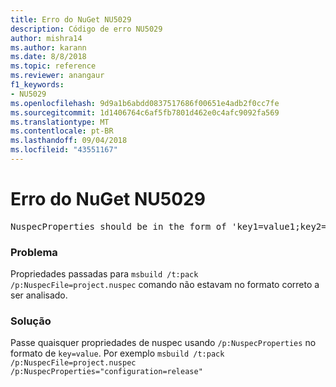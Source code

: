 ```yaml
---
title: Erro do NuGet NU5029
description: Código de erro NU5029
author: mishra14
ms.author: karann
ms.date: 8/8/2018
ms.topic: reference
ms.reviewer: anangaur
f1_keywords:
- NU5029
ms.openlocfilehash: 9d9a1b6abdd0837517686f00651e4adb2f0cc7fe
ms.sourcegitcommit: 1d1406764c6af5fb7801d462e0c4afc9092fa569
ms.translationtype: MT
ms.contentlocale: pt-BR
ms.lasthandoff: 09/04/2018
ms.locfileid: "43551167"
---
```

# <a name="nuget-error-nu5029"></a>Erro do NuGet NU5029
<pre>NuspecProperties should be in the form of 'key1=value1;key2=value2'.</pre>

### <a name="issue"></a>Problema

Propriedades passadas para `msbuild /t:pack /p:NuspecFile=project.nuspec` comando não estavam no formato correto a ser analisado.


### <a name="solution"></a>Solução

Passe quaisquer propriedades de nuspec usando `/p:NuspecProperties` no formato de `key=value`. Por exemplo `msbuild /t:pack /p:NuspecFile=project.nuspec /p:NuspecProperties="configuration=release"`

